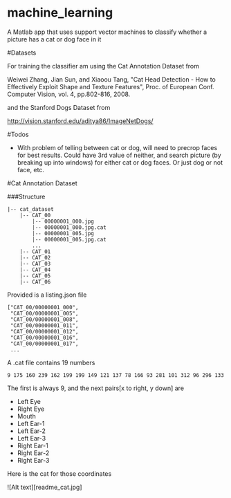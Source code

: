 # machine_learning
A Matlab app that uses support vector machines to classify whether a picture has a cat or dog face in it


#Datasets

For training the classifier am using the Cat Annotation Dataset from 

Weiwei Zhang, Jian Sun, and Xiaoou Tang, "Cat Head Detection - How to Effectively Exploit Shape and Texture Features", Proc. of European Conf. Computer Vision, vol. 4, pp.802-816, 2008.

and the Stanford Dogs Dataset from 

http://vision.stanford.edu/aditya86/ImageNetDogs/

#Todos

- With problem of telling between cat or dog, will need to precrop faces for best results. Could have 3rd value of neither, and search picture (by breaking up into windows) for either cat or dog faces. Or just dog or not face, etc.



#Cat Annotation Dataset

###Structure

    |-- cat_dataset
        |-- CAT_00
            |-- 00000001_000.jpg
            |-- 00000001_000.jpg.cat
            |-- 00000001_005.jpg
            |-- 00000001_005.jpg.cat
            ...
        |-- CAT_01
        |-- CAT_02
        |-- CAT_03
        |-- CAT_04
        |-- CAT_05
        |-- CAT_06

Provided is a listing.json file 

    ["CAT_00/00000001_000",
     "CAT_00/00000001_005",
     "CAT_00/00000001_008",
     "CAT_00/00000001_011",
     "CAT_00/00000001_012",
     "CAT_00/00000001_016",
     "CAT_00/00000001_017",
     ...

A .cat file contains 19 numbers

    9 175 160 239 162 199 199 149 121 137 78 166 93 281 101 312 96 296 133 

The first is always 9, and the next pairs[x to right, y down] are 

- Left Eye
- Right Eye
- Mouth
- Left Ear-1
- Left Ear-2
- Left Ear-3
- Right Ear-1
- Right Ear-2
- Right Ear-3

Here is the cat for those coordinates


![Alt text][readme_cat.jpg]

